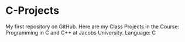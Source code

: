 # C-Projects
 My first repository on GitHub. 
Here are my Class Projects in the Course: Programming in C and C++ at Jacobs University. 
Language: C
